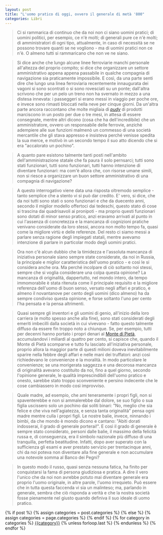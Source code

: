 ```yaml
---
layout: post 
title: "L'uomo pratico di oggi, ovvero il generale di metà '800"
categories: Libri
--- 
```


> Ci si rammarica di continuo che da noi non ci siano uomini pratici; di uomini politici, per esempio, ce n'è molti; di generali pure ce n'è molti; di amministratori di ogni tipo, attualmente, in caso di necessità se ne possono trovare quanti se ne vogliono - ma di uomini pratici non ce n'è. O almeno tutti si rammaricano che non ve ne siano.

> Si dice anche che lungo alcune linee ferroviarie manchi personale all'altezza del proprio compito; si dice che organizzare un settore amministrativo appena appena passabile in qualche compagnia di navigazione sia praticamente impossibile. E così, da una parte senti dire che lungo una linea ferroviaria recentemente innaugurata dei vagoni si sono scontrati o si sono rovesciati su un ponte; dall'altra scrivono che per un pelo un treno non ha svernato in mezzo a una distesa innevata: i passeggeri si erano messi in viaggio per poche ore, e invece sono rimasti bloccati nella neve per cinque giorni. Da un'altra parte ancora raccontano che molte migliaia di [*pudy*](https://en.wikipedia.org/wiki/Pood) di prodotti marciscono in un posto per due o tre mesi, in attesa di essere consegnate, mentre altri dicono (cosa che ha dell'incredibile) che un amministratore, ovvero un responsabile delle ferrovie, anzichè adempiere alle sue funzioni malmenò un commesso di una società mercantile che gli stava appresso e insisteva perché venisse spedita la sua merce, e motivò in un secondo tempo il suo atto dicendo che si era "accalorato un pochino". 

> A quanto pare esistono talmente tanti posti nell'ambito dell'amministrazione statale che fa paura il solo pernsarci; tutti sono stati funzionari, tutti sono funzionari, tutti hanno intenzione di diventare funzionari: ma com'è allora che, con risorse umane simili, non si riesce a organizzare un buon settore amministrativo di una compagnia di navigazione?

> A questo interrogativo viene data una risposta oltremodo semplice - tanto semplice che a stento vi si può dar credito. E' vero, si dice, che da noi tutti sono stati o sono funzionari e che da duecento anni, secondo il miglior modello offertoci dai tedeschi, questo stato di cose si trascina dai quadrisavoli ai pronipoti - ma proprio questi funzionari sono dotati di minor senso pratico, anzi eravamo arrivati al punto in cui l'assenza di concretezza e la mancanza di cognizioni pratiche venivano considerate da loro stessi, ancora non molto tempo fa, quasi come la migliore virtù e delle referenze. Del resto ci siamo messi a parlare senza ragione degli impiegati statali, mentre avevamo intenzione di parlare in particolar modo degli uomini pratici.

> Ora non c'è alcun dubbio che la timidezza e l'assoluta mancanza di iniziativa personale siano sempre state considerate, da noi in Russia, la principale e miglior caratteristica dell'uomo pratico - e così le si considera anche ora. Ma perché incolpare di ciò soltanto noi stessi, sempre che si voglia considerare una colpa questa opinione? La mancanza di originalità, dappertutto, nel mondo intero, da tempo immomorabile è stata ritenuta come il principale requisito e la migliore referenza dell'uomo di buon senso, versato negli affari e pratico, e almeno il novantanove per cento degli uomini (dico almeno) ha da sempre condiviso questa opinione, e forse soltanto l'uno per cento l'ha pensata e la pensa altrimenti.

> Quasi sempre gli inventori e gli uomini di genio, all'inizio della loro carriera (e molto spesso anche alla fine), sono stati considerati degli emeriti imbecilli dalla società in cui vivevano - fatto questo talmente diffuso da essere fin troppo noto a chiunque. Se, per esempio, tutti per decenni hanno portato i propri denari al [Monte di Pietà](https://it.wikipedia.org/wiki/Monte_di_Piet%C3%A0#Evoluzione_finale_nel_XIX_secolo), accumulandovi i miliardi al quattro per cento, si capisce che, quando il Monte di Pietà scomparve e tutto fu lasciato all'iniziativa personale, proprio allora la maggior parte di questi milioni doveva inevitabilmente sparire nella febbre degli affari e nelle mani dei truffatori: anzi così richiedevano le convenienze e la moralità. In modo particolare le convenienze; se una morigerata saggezza e una decorosa mancanza di originalità avevano costituito da noi, fino a quel giorno, secondo l'opinione generale, le qualità imprescindibili dell'uomo pratico e onesto, sarebbe stato troppo sconveniente e persino indecente che le cose cambiassero in modo così improvviso. 

> Quale madre, ad esempio, che ami teneramente i propri figli, non si spaventerebbe e non si ammalerebbe dal dolore, se suo figlio o sua figlia uscissero solo un pochino dai soliti binari: "No, meglio che sia felice e che viva nell'agiatezza, e senza tanta originalità" pensa ogni madre mentre culla i propri figli. Le nostre balie, invece, ninnando i bimbi, da che mondo è mondo dicono e cantano: "Abiti dorati indosserai, il grado di generale porterai!". E così il grado di generale è sempre stato considerato, personi dalle balie, il massimo della felicità russa e, di conseguenza, era il simbolo nazionale più diffuso di una tranquilla, perfetta beatitudine. Infatti, dopo aver superato con la sufficienza gli esami e aver prestato servizio per trentacinque anni, chi da noi poteva non diventare alla fine generale e non accumulare una notevole somma al Banco dei Pegni?

> In questo modo il russo, quasi senza nessuna fatica, ha finito per conquistarsi la fama di persona giudiziosa e pratica. A dire il vero l'unico che da noi non avrebbe potuto mai diventare generale era proprio l'uomo originale, in altre parole, l'uomo irrequieto. Può essere che in tutta questa faccenda vi sia un malinteso; ma, parlando in generale, sembra che ciò risponda a verità e che la nostra società fosse pienamente nel giusto quando definiva il suo ideale di uomo pratico.






<div class="post-categories">
  {% if post %}
    {% assign categories = post.categories %}
  {% else %}
    {% assign categories = page.categories %}
  {% endif %}
  {% for category in categories %}
  <a href="{{site.baseurl}}/categories/#{{category|slugize}}">{{category}}</a>
  {% unless forloop.last %}&nbsp;{% endunless %}
  {% endfor %}
</div>

